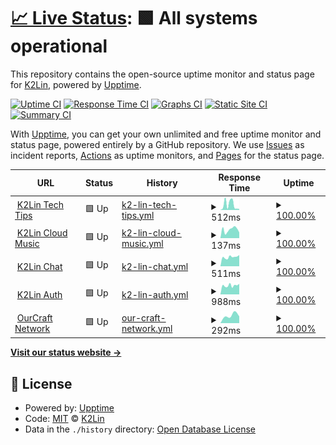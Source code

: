 # [📈 Live Status](https://status.k2lin.com): <!--live status--> **🟩 All systems operational**

This repository contains the open-source uptime monitor and status page for [K2Lin](https://k2lin.com/), powered by [Upptime](https://github.com/upptime/upptime).

[![Uptime CI](https://github.com/K2Lin-Daniel/K2Lin_Status/workflows/Uptime%20CI/badge.svg)](https://github.com/K2Lin-Daniel/K2Lin_Status/actions?query=workflow%3A%22Uptime+CI%22)
[![Response Time CI](https://github.com/K2Lin-Daniel/K2Lin_Status/workflows/Response%20Time%20CI/badge.svg)](https://github.com/K2Lin-Daniel/K2Lin_Status/actions?query=workflow%3A%22Response+Time+CI%22)
[![Graphs CI](https://github.com/K2Lin-Daniel/K2Lin_Status/workflows/Graphs%20CI/badge.svg)](https://github.com/K2Lin-Daniel/K2Lin_Status/actions?query=workflow%3A%22Graphs+CI%22)
[![Static Site CI](https://github.com/K2Lin-Daniel/K2Lin_Status/workflows/Static%20Site%20CI/badge.svg)](https://github.com/K2Lin-Daniel/K2Lin_Status/actions?query=workflow%3A%22Static+Site+CI%22)
[![Summary CI](https://github.com/K2Lin-Daniel/K2Lin_Status/workflows/Summary%20CI/badge.svg)](https://github.com/K2Lin-Daniel/K2Lin_Status/actions?query=workflow%3A%22Summary+CI%22)

With [Upptime](https://upptime.js.org), you can get your own unlimited and free uptime monitor and status page, powered entirely by a GitHub repository. We use [Issues](https://github.com/K2Lin-Daniel/K2Lin_Status/issues) as incident reports, [Actions](https://github.com/K2Lin-Daniel/K2Lin_Status/actions) as uptime monitors, and [Pages](https://status.k2lin.com) for the status page.

<!--start: status pages-->
<!-- This summary is generated by Upptime (https://github.com/upptime/upptime) -->
<!-- Do not edit this manually, your changes will be overwritten -->
<!-- prettier-ignore -->
| URL | Status | History | Response Time | Uptime |
| --- | ------ | ------- | ------------- | ------ |
| <img alt="" src="https://icons.duckduckgo.com/ip3/k2lin.com.ico" height="13"> [K2Lin Tech Tips](https://k2lin.com) | 🟩 Up | [k2-lin-tech-tips.yml](https://github.com/K2Lin-Daniel/K2Lin_Status/commits/HEAD/history/k2-lin-tech-tips.yml) | <details><summary><img alt="Response time graph" src="./graphs/k2-lin-tech-tips/response-time-week.png" height="20"> 512ms</summary><br><a href="https://status.k2lin.com/history/k2-lin-tech-tips"><img alt="Response time 512" src="https://img.shields.io/endpoint?url=https%3A%2F%2Fraw.githubusercontent.com%2FK2Lin-Daniel%2FK2Lin_Status%2FHEAD%2Fapi%2Fk2-lin-tech-tips%2Fresponse-time.json"></a><br><a href="https://status.k2lin.com/history/k2-lin-tech-tips"><img alt="24-hour response time 512" src="https://img.shields.io/endpoint?url=https%3A%2F%2Fraw.githubusercontent.com%2FK2Lin-Daniel%2FK2Lin_Status%2FHEAD%2Fapi%2Fk2-lin-tech-tips%2Fresponse-time-day.json"></a><br><a href="https://status.k2lin.com/history/k2-lin-tech-tips"><img alt="7-day response time 512" src="https://img.shields.io/endpoint?url=https%3A%2F%2Fraw.githubusercontent.com%2FK2Lin-Daniel%2FK2Lin_Status%2FHEAD%2Fapi%2Fk2-lin-tech-tips%2Fresponse-time-week.json"></a><br><a href="https://status.k2lin.com/history/k2-lin-tech-tips"><img alt="30-day response time 512" src="https://img.shields.io/endpoint?url=https%3A%2F%2Fraw.githubusercontent.com%2FK2Lin-Daniel%2FK2Lin_Status%2FHEAD%2Fapi%2Fk2-lin-tech-tips%2Fresponse-time-month.json"></a><br><a href="https://status.k2lin.com/history/k2-lin-tech-tips"><img alt="1-year response time 512" src="https://img.shields.io/endpoint?url=https%3A%2F%2Fraw.githubusercontent.com%2FK2Lin-Daniel%2FK2Lin_Status%2FHEAD%2Fapi%2Fk2-lin-tech-tips%2Fresponse-time-year.json"></a></details> | <details><summary><a href="https://status.k2lin.com/history/k2-lin-tech-tips">100.00%</a></summary><a href="https://status.k2lin.com/history/k2-lin-tech-tips"><img alt="All-time uptime 100.00%" src="https://img.shields.io/endpoint?url=https%3A%2F%2Fraw.githubusercontent.com%2FK2Lin-Daniel%2FK2Lin_Status%2FHEAD%2Fapi%2Fk2-lin-tech-tips%2Fuptime.json"></a><br><a href="https://status.k2lin.com/history/k2-lin-tech-tips"><img alt="24-hour uptime 100.00%" src="https://img.shields.io/endpoint?url=https%3A%2F%2Fraw.githubusercontent.com%2FK2Lin-Daniel%2FK2Lin_Status%2FHEAD%2Fapi%2Fk2-lin-tech-tips%2Fuptime-day.json"></a><br><a href="https://status.k2lin.com/history/k2-lin-tech-tips"><img alt="7-day uptime 100.00%" src="https://img.shields.io/endpoint?url=https%3A%2F%2Fraw.githubusercontent.com%2FK2Lin-Daniel%2FK2Lin_Status%2FHEAD%2Fapi%2Fk2-lin-tech-tips%2Fuptime-week.json"></a><br><a href="https://status.k2lin.com/history/k2-lin-tech-tips"><img alt="30-day uptime 100.00%" src="https://img.shields.io/endpoint?url=https%3A%2F%2Fraw.githubusercontent.com%2FK2Lin-Daniel%2FK2Lin_Status%2FHEAD%2Fapi%2Fk2-lin-tech-tips%2Fuptime-month.json"></a><br><a href="https://status.k2lin.com/history/k2-lin-tech-tips"><img alt="1-year uptime 100.00%" src="https://img.shields.io/endpoint?url=https%3A%2F%2Fraw.githubusercontent.com%2FK2Lin-Daniel%2FK2Lin_Status%2FHEAD%2Fapi%2Fk2-lin-tech-tips%2Fuptime-year.json"></a></details>
| <img alt="" src="https://icons.duckduckgo.com/ip3/music.k2lin.com.ico" height="13"> [K2Lin Cloud Music](https://music.k2lin.com) | 🟩 Up | [k2-lin-cloud-music.yml](https://github.com/K2Lin-Daniel/K2Lin_Status/commits/HEAD/history/k2-lin-cloud-music.yml) | <details><summary><img alt="Response time graph" src="./graphs/k2-lin-cloud-music/response-time-week.png" height="20"> 137ms</summary><br><a href="https://status.k2lin.com/history/k2-lin-cloud-music"><img alt="Response time 137" src="https://img.shields.io/endpoint?url=https%3A%2F%2Fraw.githubusercontent.com%2FK2Lin-Daniel%2FK2Lin_Status%2FHEAD%2Fapi%2Fk2-lin-cloud-music%2Fresponse-time.json"></a><br><a href="https://status.k2lin.com/history/k2-lin-cloud-music"><img alt="24-hour response time 137" src="https://img.shields.io/endpoint?url=https%3A%2F%2Fraw.githubusercontent.com%2FK2Lin-Daniel%2FK2Lin_Status%2FHEAD%2Fapi%2Fk2-lin-cloud-music%2Fresponse-time-day.json"></a><br><a href="https://status.k2lin.com/history/k2-lin-cloud-music"><img alt="7-day response time 137" src="https://img.shields.io/endpoint?url=https%3A%2F%2Fraw.githubusercontent.com%2FK2Lin-Daniel%2FK2Lin_Status%2FHEAD%2Fapi%2Fk2-lin-cloud-music%2Fresponse-time-week.json"></a><br><a href="https://status.k2lin.com/history/k2-lin-cloud-music"><img alt="30-day response time 137" src="https://img.shields.io/endpoint?url=https%3A%2F%2Fraw.githubusercontent.com%2FK2Lin-Daniel%2FK2Lin_Status%2FHEAD%2Fapi%2Fk2-lin-cloud-music%2Fresponse-time-month.json"></a><br><a href="https://status.k2lin.com/history/k2-lin-cloud-music"><img alt="1-year response time 137" src="https://img.shields.io/endpoint?url=https%3A%2F%2Fraw.githubusercontent.com%2FK2Lin-Daniel%2FK2Lin_Status%2FHEAD%2Fapi%2Fk2-lin-cloud-music%2Fresponse-time-year.json"></a></details> | <details><summary><a href="https://status.k2lin.com/history/k2-lin-cloud-music">100.00%</a></summary><a href="https://status.k2lin.com/history/k2-lin-cloud-music"><img alt="All-time uptime 100.00%" src="https://img.shields.io/endpoint?url=https%3A%2F%2Fraw.githubusercontent.com%2FK2Lin-Daniel%2FK2Lin_Status%2FHEAD%2Fapi%2Fk2-lin-cloud-music%2Fuptime.json"></a><br><a href="https://status.k2lin.com/history/k2-lin-cloud-music"><img alt="24-hour uptime 100.00%" src="https://img.shields.io/endpoint?url=https%3A%2F%2Fraw.githubusercontent.com%2FK2Lin-Daniel%2FK2Lin_Status%2FHEAD%2Fapi%2Fk2-lin-cloud-music%2Fuptime-day.json"></a><br><a href="https://status.k2lin.com/history/k2-lin-cloud-music"><img alt="7-day uptime 100.00%" src="https://img.shields.io/endpoint?url=https%3A%2F%2Fraw.githubusercontent.com%2FK2Lin-Daniel%2FK2Lin_Status%2FHEAD%2Fapi%2Fk2-lin-cloud-music%2Fuptime-week.json"></a><br><a href="https://status.k2lin.com/history/k2-lin-cloud-music"><img alt="30-day uptime 100.00%" src="https://img.shields.io/endpoint?url=https%3A%2F%2Fraw.githubusercontent.com%2FK2Lin-Daniel%2FK2Lin_Status%2FHEAD%2Fapi%2Fk2-lin-cloud-music%2Fuptime-month.json"></a><br><a href="https://status.k2lin.com/history/k2-lin-cloud-music"><img alt="1-year uptime 100.00%" src="https://img.shields.io/endpoint?url=https%3A%2F%2Fraw.githubusercontent.com%2FK2Lin-Daniel%2FK2Lin_Status%2FHEAD%2Fapi%2Fk2-lin-cloud-music%2Fuptime-year.json"></a></details>
| <img alt="" src="https://icons.duckduckgo.com/ip3/chat.k2lin.com.ico" height="13"> [K2Lin Chat](https://chat.k2lin.com) | 🟩 Up | [k2-lin-chat.yml](https://github.com/K2Lin-Daniel/K2Lin_Status/commits/HEAD/history/k2-lin-chat.yml) | <details><summary><img alt="Response time graph" src="./graphs/k2-lin-chat/response-time-week.png" height="20"> 511ms</summary><br><a href="https://status.k2lin.com/history/k2-lin-chat"><img alt="Response time 511" src="https://img.shields.io/endpoint?url=https%3A%2F%2Fraw.githubusercontent.com%2FK2Lin-Daniel%2FK2Lin_Status%2FHEAD%2Fapi%2Fk2-lin-chat%2Fresponse-time.json"></a><br><a href="https://status.k2lin.com/history/k2-lin-chat"><img alt="24-hour response time 511" src="https://img.shields.io/endpoint?url=https%3A%2F%2Fraw.githubusercontent.com%2FK2Lin-Daniel%2FK2Lin_Status%2FHEAD%2Fapi%2Fk2-lin-chat%2Fresponse-time-day.json"></a><br><a href="https://status.k2lin.com/history/k2-lin-chat"><img alt="7-day response time 511" src="https://img.shields.io/endpoint?url=https%3A%2F%2Fraw.githubusercontent.com%2FK2Lin-Daniel%2FK2Lin_Status%2FHEAD%2Fapi%2Fk2-lin-chat%2Fresponse-time-week.json"></a><br><a href="https://status.k2lin.com/history/k2-lin-chat"><img alt="30-day response time 511" src="https://img.shields.io/endpoint?url=https%3A%2F%2Fraw.githubusercontent.com%2FK2Lin-Daniel%2FK2Lin_Status%2FHEAD%2Fapi%2Fk2-lin-chat%2Fresponse-time-month.json"></a><br><a href="https://status.k2lin.com/history/k2-lin-chat"><img alt="1-year response time 511" src="https://img.shields.io/endpoint?url=https%3A%2F%2Fraw.githubusercontent.com%2FK2Lin-Daniel%2FK2Lin_Status%2FHEAD%2Fapi%2Fk2-lin-chat%2Fresponse-time-year.json"></a></details> | <details><summary><a href="https://status.k2lin.com/history/k2-lin-chat">100.00%</a></summary><a href="https://status.k2lin.com/history/k2-lin-chat"><img alt="All-time uptime 100.00%" src="https://img.shields.io/endpoint?url=https%3A%2F%2Fraw.githubusercontent.com%2FK2Lin-Daniel%2FK2Lin_Status%2FHEAD%2Fapi%2Fk2-lin-chat%2Fuptime.json"></a><br><a href="https://status.k2lin.com/history/k2-lin-chat"><img alt="24-hour uptime 100.00%" src="https://img.shields.io/endpoint?url=https%3A%2F%2Fraw.githubusercontent.com%2FK2Lin-Daniel%2FK2Lin_Status%2FHEAD%2Fapi%2Fk2-lin-chat%2Fuptime-day.json"></a><br><a href="https://status.k2lin.com/history/k2-lin-chat"><img alt="7-day uptime 100.00%" src="https://img.shields.io/endpoint?url=https%3A%2F%2Fraw.githubusercontent.com%2FK2Lin-Daniel%2FK2Lin_Status%2FHEAD%2Fapi%2Fk2-lin-chat%2Fuptime-week.json"></a><br><a href="https://status.k2lin.com/history/k2-lin-chat"><img alt="30-day uptime 100.00%" src="https://img.shields.io/endpoint?url=https%3A%2F%2Fraw.githubusercontent.com%2FK2Lin-Daniel%2FK2Lin_Status%2FHEAD%2Fapi%2Fk2-lin-chat%2Fuptime-month.json"></a><br><a href="https://status.k2lin.com/history/k2-lin-chat"><img alt="1-year uptime 100.00%" src="https://img.shields.io/endpoint?url=https%3A%2F%2Fraw.githubusercontent.com%2FK2Lin-Daniel%2FK2Lin_Status%2FHEAD%2Fapi%2Fk2-lin-chat%2Fuptime-year.json"></a></details>
| <img alt="" src="https://icons.duckduckgo.com/ip3/auth.k2lin.com.ico" height="13"> [K2Lin Auth](https://auth.k2lin.com) | 🟩 Up | [k2-lin-auth.yml](https://github.com/K2Lin-Daniel/K2Lin_Status/commits/HEAD/history/k2-lin-auth.yml) | <details><summary><img alt="Response time graph" src="./graphs/k2-lin-auth/response-time-week.png" height="20"> 988ms</summary><br><a href="https://status.k2lin.com/history/k2-lin-auth"><img alt="Response time 988" src="https://img.shields.io/endpoint?url=https%3A%2F%2Fraw.githubusercontent.com%2FK2Lin-Daniel%2FK2Lin_Status%2FHEAD%2Fapi%2Fk2-lin-auth%2Fresponse-time.json"></a><br><a href="https://status.k2lin.com/history/k2-lin-auth"><img alt="24-hour response time 988" src="https://img.shields.io/endpoint?url=https%3A%2F%2Fraw.githubusercontent.com%2FK2Lin-Daniel%2FK2Lin_Status%2FHEAD%2Fapi%2Fk2-lin-auth%2Fresponse-time-day.json"></a><br><a href="https://status.k2lin.com/history/k2-lin-auth"><img alt="7-day response time 988" src="https://img.shields.io/endpoint?url=https%3A%2F%2Fraw.githubusercontent.com%2FK2Lin-Daniel%2FK2Lin_Status%2FHEAD%2Fapi%2Fk2-lin-auth%2Fresponse-time-week.json"></a><br><a href="https://status.k2lin.com/history/k2-lin-auth"><img alt="30-day response time 988" src="https://img.shields.io/endpoint?url=https%3A%2F%2Fraw.githubusercontent.com%2FK2Lin-Daniel%2FK2Lin_Status%2FHEAD%2Fapi%2Fk2-lin-auth%2Fresponse-time-month.json"></a><br><a href="https://status.k2lin.com/history/k2-lin-auth"><img alt="1-year response time 988" src="https://img.shields.io/endpoint?url=https%3A%2F%2Fraw.githubusercontent.com%2FK2Lin-Daniel%2FK2Lin_Status%2FHEAD%2Fapi%2Fk2-lin-auth%2Fresponse-time-year.json"></a></details> | <details><summary><a href="https://status.k2lin.com/history/k2-lin-auth">100.00%</a></summary><a href="https://status.k2lin.com/history/k2-lin-auth"><img alt="All-time uptime 100.00%" src="https://img.shields.io/endpoint?url=https%3A%2F%2Fraw.githubusercontent.com%2FK2Lin-Daniel%2FK2Lin_Status%2FHEAD%2Fapi%2Fk2-lin-auth%2Fuptime.json"></a><br><a href="https://status.k2lin.com/history/k2-lin-auth"><img alt="24-hour uptime 100.00%" src="https://img.shields.io/endpoint?url=https%3A%2F%2Fraw.githubusercontent.com%2FK2Lin-Daniel%2FK2Lin_Status%2FHEAD%2Fapi%2Fk2-lin-auth%2Fuptime-day.json"></a><br><a href="https://status.k2lin.com/history/k2-lin-auth"><img alt="7-day uptime 100.00%" src="https://img.shields.io/endpoint?url=https%3A%2F%2Fraw.githubusercontent.com%2FK2Lin-Daniel%2FK2Lin_Status%2FHEAD%2Fapi%2Fk2-lin-auth%2Fuptime-week.json"></a><br><a href="https://status.k2lin.com/history/k2-lin-auth"><img alt="30-day uptime 100.00%" src="https://img.shields.io/endpoint?url=https%3A%2F%2Fraw.githubusercontent.com%2FK2Lin-Daniel%2FK2Lin_Status%2FHEAD%2Fapi%2Fk2-lin-auth%2Fuptime-month.json"></a><br><a href="https://status.k2lin.com/history/k2-lin-auth"><img alt="1-year uptime 100.00%" src="https://img.shields.io/endpoint?url=https%3A%2F%2Fraw.githubusercontent.com%2FK2Lin-Daniel%2FK2Lin_Status%2FHEAD%2Fapi%2Fk2-lin-auth%2Fuptime-year.json"></a></details>
| <img alt="" src="https://icons.duckduckgo.com/ip3/null.ico" height="13"> [OurCraft Network](cloud.k2lin.studio) | 🟩 Up | [our-craft-network.yml](https://github.com/K2Lin-Daniel/K2Lin_Status/commits/HEAD/history/our-craft-network.yml) | <details><summary><img alt="Response time graph" src="./graphs/our-craft-network/response-time-week.png" height="20"> 292ms</summary><br><a href="https://status.k2lin.com/history/our-craft-network"><img alt="Response time 292" src="https://img.shields.io/endpoint?url=https%3A%2F%2Fraw.githubusercontent.com%2FK2Lin-Daniel%2FK2Lin_Status%2FHEAD%2Fapi%2Four-craft-network%2Fresponse-time.json"></a><br><a href="https://status.k2lin.com/history/our-craft-network"><img alt="24-hour response time 292" src="https://img.shields.io/endpoint?url=https%3A%2F%2Fraw.githubusercontent.com%2FK2Lin-Daniel%2FK2Lin_Status%2FHEAD%2Fapi%2Four-craft-network%2Fresponse-time-day.json"></a><br><a href="https://status.k2lin.com/history/our-craft-network"><img alt="7-day response time 292" src="https://img.shields.io/endpoint?url=https%3A%2F%2Fraw.githubusercontent.com%2FK2Lin-Daniel%2FK2Lin_Status%2FHEAD%2Fapi%2Four-craft-network%2Fresponse-time-week.json"></a><br><a href="https://status.k2lin.com/history/our-craft-network"><img alt="30-day response time 292" src="https://img.shields.io/endpoint?url=https%3A%2F%2Fraw.githubusercontent.com%2FK2Lin-Daniel%2FK2Lin_Status%2FHEAD%2Fapi%2Four-craft-network%2Fresponse-time-month.json"></a><br><a href="https://status.k2lin.com/history/our-craft-network"><img alt="1-year response time 292" src="https://img.shields.io/endpoint?url=https%3A%2F%2Fraw.githubusercontent.com%2FK2Lin-Daniel%2FK2Lin_Status%2FHEAD%2Fapi%2Four-craft-network%2Fresponse-time-year.json"></a></details> | <details><summary><a href="https://status.k2lin.com/history/our-craft-network">100.00%</a></summary><a href="https://status.k2lin.com/history/our-craft-network"><img alt="All-time uptime 100.00%" src="https://img.shields.io/endpoint?url=https%3A%2F%2Fraw.githubusercontent.com%2FK2Lin-Daniel%2FK2Lin_Status%2FHEAD%2Fapi%2Four-craft-network%2Fuptime.json"></a><br><a href="https://status.k2lin.com/history/our-craft-network"><img alt="24-hour uptime 100.00%" src="https://img.shields.io/endpoint?url=https%3A%2F%2Fraw.githubusercontent.com%2FK2Lin-Daniel%2FK2Lin_Status%2FHEAD%2Fapi%2Four-craft-network%2Fuptime-day.json"></a><br><a href="https://status.k2lin.com/history/our-craft-network"><img alt="7-day uptime 100.00%" src="https://img.shields.io/endpoint?url=https%3A%2F%2Fraw.githubusercontent.com%2FK2Lin-Daniel%2FK2Lin_Status%2FHEAD%2Fapi%2Four-craft-network%2Fuptime-week.json"></a><br><a href="https://status.k2lin.com/history/our-craft-network"><img alt="30-day uptime 100.00%" src="https://img.shields.io/endpoint?url=https%3A%2F%2Fraw.githubusercontent.com%2FK2Lin-Daniel%2FK2Lin_Status%2FHEAD%2Fapi%2Four-craft-network%2Fuptime-month.json"></a><br><a href="https://status.k2lin.com/history/our-craft-network"><img alt="1-year uptime 100.00%" src="https://img.shields.io/endpoint?url=https%3A%2F%2Fraw.githubusercontent.com%2FK2Lin-Daniel%2FK2Lin_Status%2FHEAD%2Fapi%2Four-craft-network%2Fuptime-year.json"></a></details>

<!--end: status pages-->

[**Visit our status website →**](https://status.k2lin.com)

## 📄 License

- Powered by: [Upptime](https://github.com/upptime/upptime)
- Code: [MIT](./LICENSE) © [K2Lin](https://k2lin.com/)
- Data in the `./history` directory: [Open Database License](https://opendatacommons.org/licenses/odbl/1-0/)
